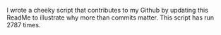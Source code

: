 I wrote a cheeky script that contributes to my Github by updating this ReadMe to illustrate why more than commits matter. This script has run 2787 times.